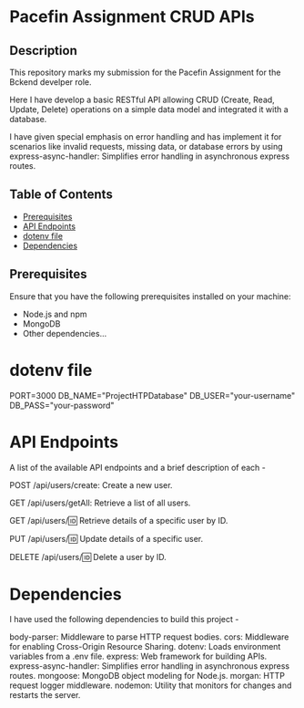 # Pacefin Assignment CRUD APIs

## Description

This repository marks my submission for the Pacefin Assignment for the Bckend develper role.

Here I have develop a basic RESTful API allowing CRUD (Create, Read, Update, Delete) operations on a simple
data model and integrated it with a database.

I have given special emphasis on error handling and has implement it for scenarios like invalid requests, missing data, or database
errors by using express-async-handler: Simplifies error handling in asynchronous express routes.

## Table of Contents

- [Prerequisites](#prerequisites)
- [API Endpoints](#api-endpoints)
- [dotenv file](#dotenv-file)
- [Dependencies](#dependencies)

## Prerequisites

Ensure that you have the following prerequisites installed on your machine:

- Node.js and npm
- MongoDB
- Other dependencies...


# dotenv file

PORT=3000
DB_NAME="ProjectHTPDatabase"
DB_USER="your-username"
DB_PASS="your-password"


# API Endpoints
A list of the available API endpoints and a brief description of each -

POST /api/users/create: Create a new user.

GET /api/users/getAll: Retrieve a list of all users.

GET /api/users/:id: Retrieve details of a specific user by ID.

PUT /api/users/:id: Update details of a specific user.

DELETE /api/users/:id: Delete a user by ID.

# Dependencies
I have used the following dependencies to build this project - 

body-parser: Middleware to parse HTTP request bodies.
cors: Middleware for enabling Cross-Origin Resource Sharing.
dotenv: Loads environment variables from a .env file.
express: Web framework for building APIs.
express-async-handler: Simplifies error handling in asynchronous express routes.
mongoose: MongoDB object modeling for Node.js.
morgan: HTTP request logger middleware.
nodemon: Utility that monitors for changes and restarts the server.
